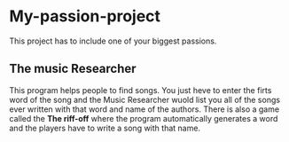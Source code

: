 # My-passion-project
This project has to include one of your biggest passions. 

## **The music Researcher**
This program helps people to find songs. You just heve to enter the firts word of the song and the Music Researcher wuold list you all of the songs ever written with that word and name of the authors. 
There is also a game called the **The riff-off** where the program automatically generates a word and the players have to write a song with that name. 

